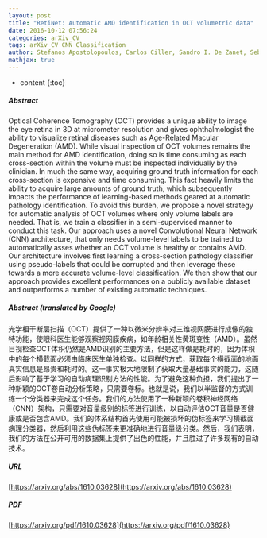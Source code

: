 ```yaml
---
layout: post
title: "RetiNet: Automatic AMD identification in OCT volumetric data"
date: 2016-10-12 07:56:24
categories: arXiv_CV
tags: arXiv_CV CNN Classification
author: Stefanos Apostolopoulos, Carlos Ciller, Sandro I. De Zanet, Sebastian Wolf, Raphael Sznitman
mathjax: true
---
```


* content
{:toc}

##### Abstract
Optical Coherence Tomography (OCT) provides a unique ability to image the eye retina in 3D at micrometer resolution and gives ophthalmologist the ability to visualize retinal diseases such as Age-Related Macular Degeneration (AMD). While visual inspection of OCT volumes remains the main method for AMD identification, doing so is time consuming as each cross-section within the volume must be inspected individually by the clinician. In much the same way, acquiring ground truth information for each cross-section is expensive and time consuming. This fact heavily limits the ability to acquire large amounts of ground truth, which subsequently impacts the performance of learning-based methods geared at automatic pathology identification. To avoid this burden, we propose a novel strategy for automatic analysis of OCT volumes where only volume labels are needed. That is, we train a classifier in a semi-supervised manner to conduct this task. Our approach uses a novel Convolutional Neural Network (CNN) architecture, that only needs volume-level labels to be trained to automatically asses whether an OCT volume is healthy or contains AMD. Our architecture involves first learning a cross-section pathology classifier using pseudo-labels that could be corrupted and then leverage these towards a more accurate volume-level classification. We then show that our approach provides excellent performances on a publicly available dataset and outperforms a number of existing automatic techniques.

##### Abstract (translated by Google)
光学相干断层扫描（OCT）提供了一种以微米分辨率对三维视网膜进行成像的独特功能，使眼科医生能够观察视网膜疾病，如年龄相关性黄斑变性（AMD）。虽然目视检查OCT体积仍然是AMD识别的主要方法，但是这样做是耗时的，因为体积中的每个横截面必须由临床医生单独检查。以同样的方式，获取每个横截面的地面真实信息是昂贵和耗时的。这一事实极大地限制了获取大量基础事实的能力，这随后影响了基于学习的自动病理识别方法的性能。为了避免这种负担，我们提出了一种新颖的OCT卷自动分析策略，只需要卷标。也就是说，我们以半监督的方式训练一个分类器来完成这个任务。我们的方法使用了一种新颖的卷积神经网络（CNN）架构，只需要对音量级别的标签进行训练，以自动评估OCT音量是否健康或是否包含AMD。我们的体系结构首先使用可能被损坏的伪标签来学习横截面病理分类器，然后利用这些伪标签来更准确地进行音量级分类。然后，我们表明，我们的方法在公开可用的数据集上提供了出色的性能，并且胜过了许多现有的自动技术。

##### URL
[https://arxiv.org/abs/1610.03628](https://arxiv.org/abs/1610.03628)

##### PDF
[https://arxiv.org/pdf/1610.03628](https://arxiv.org/pdf/1610.03628)

